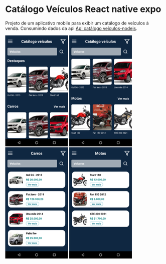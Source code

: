 # Catálogo Veículos React native expo

Projeto de um aplicativo mobile para exibir um catálogo de veículos à venda. Consumindo dados da api <a href="https://github.com/cesar99144/Api-CatalogosVeiculos-NodeJS" target="_blank">Api catálogo veículos-nodejs</a>. 

<p float="left">
    <img src="imagensProjeto/1.Home.png" alt="drawing" width="200" >
    <img src="imagensProjeto/2.Home.png" alt="drawing" width="200" >
    <img src="imagensProjeto/3.Carros.png" alt="drawing" width="200">
    <img src="imagensProjeto/4.Motos.png" alt="drawing" width="200">
</p>
